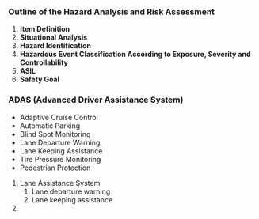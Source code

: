 ### Outline of the Hazard Analysis and Risk Assessment

1. **Item Definition**
2. **Situational Analysis**
3. **Hazard Identification**
4. **Hazardous Event Classification According to Exposure, Severity and Controllability**
5. **ASIL**
6. **Safety Goal**

### ADAS (Advanced Driver Assistance System)
-   Adaptive Cruise Control
-   Automatic Parking
-   Blind Spot Monitoring
-   Lane Departure Warning
-   Lane Keeping Assistance
-   Tire Pressure Monitoring
-   Pedestrian Protection

1. Lane Assistance System
	1. Lane departure warning
	2. Lane keeping assistance
2. 
<!--stackedit_data:
eyJoaXN0b3J5IjpbLTE2MzkwODcyNTAsMTU4OTA5NzI3M119
-->